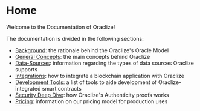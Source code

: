 # Home

Welcome to the Documentation of Oraclize!

The documentation is divided in the following sections:

* [Background](#background): the rationale behind the Oraclize's Oracle Model
* [General Concepts](#general-concepts): the main concepts behind Oraclize
* [Data-Sources](#data-sources):  information regarding the types of data sources Oraclize supports
* [Integrations](#integrations): how to integrate a blockchain application with Oraclize
* [Development Tools](#development-tools): a list of tools to aide development of Oraclize-integrated smart contracts
* [Security Deep Dive](#security-deep-dive): how Oraclize's Authenticity proofs works
* [Pricing](#pricing): information on our pricing model for production uses
